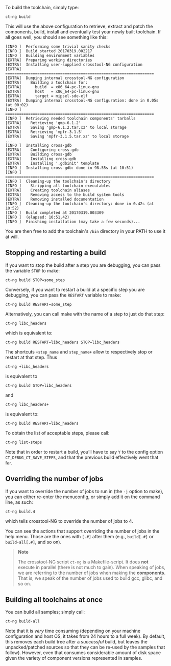 
To build the toolchain, simply type:

    ct-ng build

This will use the above configuration to retrieve, extract and patch the
components, build, install and eventually test your newly built toolchain.
If all goes well, you should see something like this:

````
[INFO ]  Performing some trivial sanity checks
[INFO ]  Build started 20170319.002217
[INFO ]  Building environment variables
[EXTRA]  Preparing working directories
[EXTRA]  Installing user-supplied crosstool-NG configuration
[EXTRA]  =================================================================
[EXTRA]  Dumping internal crosstool-NG configuration
[EXTRA]    Building a toolchain for:
[EXTRA]      build  = x86_64-pc-linux-gnu
[EXTRA]      host   = x86_64-pc-linux-gnu
[EXTRA]      target = mipsel-sde-elf
[EXTRA]  Dumping internal crosstool-NG configuration: done in 0.05s (at 00:02)
[INFO ]  =================================================================
[INFO ]  Retrieving needed toolchain components' tarballs
[EXTRA]    Retrieving 'gmp-6.1.2'
[EXTRA]    Saving 'gmp-6.1.2.tar.xz' to local storage
[EXTRA]    Retrieving 'mpfr-3.1.5'
[EXTRA]    Saving 'mpfr-3.1.5.tar.xz' to local storage
...
[INFO ]  Installing cross-gdb
[EXTRA]    Configuring cross-gdb
[EXTRA]    Building cross-gdb
[EXTRA]    Installing cross-gdb
[EXTRA]    Installing '.gdbinit' template
[INFO ]  Installing cross-gdb: done in 98.55s (at 10:51)
[INFO ]  =================================================================
[INFO ]  Cleaning-up the toolchain's directory
[INFO ]    Stripping all toolchain executables
[EXTRA]    Creating toolchain aliases
[EXTRA]    Removing access to the build system tools
[EXTRA]    Removing installed documentation
[INFO ]  Cleaning-up the toolchain's directory: done in 0.42s (at 10:52)
[INFO ]  Build completed at 20170319.003309
[INFO ]  (elapsed: 10:51.42)
[INFO ]  Finishing installation (may take a few seconds)...
````

You are then free to add the toolchain's `/bin` directory in your PATH to use it
at will.


Stopping and restarting a build
-------------------------------

If you want to stop the build after a step you are debugging, you can pass
the variable `STOP` to make:

    ct-ng build STOP=some_step

Conversely, if you want to restart a build at a specific step you are
debugging, you can pass the `RESTART` variable to make:

    ct-ng build RESTART=some_step

Alternatively, you can call make with the name of a step to just do that
step:

    ct-ng libc_headers

which is equivalent to:

    ct-ng build RESTART=libc_headers STOP=libc_headers

The shortcuts `+step_name` and `step_name+` allow to respectively stop
or restart at that step. Thus

    ct-ng +libc_headers

is equivalent to

    ct-ng build STOP=libc_headers

and

    ct-ng libc_headers+

is equivalent to:

    ct-ng build RESTART=libc_headers

To obtain the list of acceptable steps, please call:

    ct-ng list-steps

Note that in order to restart a build, you’ll have to say `Y` to the config
option `CT_DEBUG_CT_SAVE_STEPS`, and that the previous build effectively went
that far.


Overriding the number of jobs
-----------------------------

If you want to override the number of jobs to run in (the `-j` option to
make), you can either re-enter the menuconfig, or simply add it on the
command line, as such:

    ct-ng build.4

which tells crosstool-NG to override the number of jobs to 4.

You can see the actions that support overriding the number of jobs in the
help menu. Those are the ones with `[.#]` after them (e.g., `build[.#]` or
`build-all[.#]`, and so on).

> **Note**
> 
> The crosstool-NG script `ct-ng` is a Makefile-script. It does **not**
> execute in parallel (there is not much to gain). When speaking of
> jobs, we are referring to the number of jobs when making the
> **components**. That is, we speak of the number of jobs used to build
> gcc, glibc, and so on.


Building all toolchains at once
-------------------------------

You can build all samples; simply call:

    ct-ng build-all

Note that it is *very* time consuming (depending on your machine configuration
and host OS, it takes from 24 hours to a full week). By default, this removes
each build tree after a *successful* build, but leaves the unpacked/patched
sources so that they can be re-used by the samples that follow). However, even
that consumes considerable amount of disk space given the variety of component
versions represented in samples.
